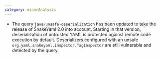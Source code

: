 ```yaml
---
category: minorAnalysis
---
```

* The query `java/unsafe-deserialization` has been updated to take the release of SnakeYaml 2.0 into account. Starting in that version, deserialization of untrusted YAML is protected against remote code execution by default. Deserializers configured with an unsafe `org.yaml.snakeyaml.inspector.TagInspector` are still vulnerable and detected by the query.
